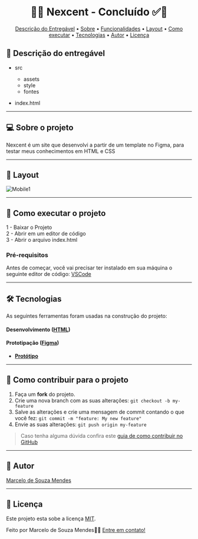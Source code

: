 <!-- MODELO PROJETO FINALIZADO -->
<h1 align="center"> 
	  🚀✅ Nexcent - Concluído ✅🚀
</h1>

<!-- ---------------------------------------------------------------------- -->

<!-- MODELO MENU DE NAVEGAÇÃO -->
<p align="center">
 <a href="#-Descrição-do-entregável">Descrição do Entregável</a> •
 <a href="#-sobre-o-projeto">Sobre</a> •
 <a href="#-funcionalidades">Funcionalidades</a> •
 <a href="#-layout">Layout</a> • 
 <a href="#-como-executar-o-projeto">Como executar</a> • 
 <a href="#-tecnologias">Tecnologias</a> • 
 <a href="#-autor">Autor</a> • 
 <a href="#user-content--licença">Licença</a>
</p>

<!-- ---------------------------------------------------------------------- -->

<!-- MODELO DE DESCRIÇÃO -->
## 📄 Descrição do entregável

<!-- EXEMPLO DE DESCRIÇÃO DE UM PROJETO: -->
- src
  - assets
  - style
  - fontes
    
- index.html 

---

<!-- ---------------------------------------------------------------------- -->

<!-- MODELO DESCRIÇÃO SOBRE O PROJETO: -->
## 💻 Sobre o projeto

<!-- EXPLICA O MOTIVO DO PROJETO -->
Nexcent é um site que desenvolvi a partir de um template no Figma, para testar meus conhecimentos em HTML e CSS

---

<!-- ---------------------------------------------------------------------- -->

<!-- EXEMPLO DE LAYOUT: -->
## 🎨 Layout

<!-- AQUI VOCÊ PASSA O CAMINHO DA IMAGEM -->
![Mobile1]((https://github.com/marcelomendess/Nexcent-projeto/blob/main/thumbnail-projeto-nexcent.png))

---

<!-- ---------------------------------------------------------------------- -->

<!-- MODELO DE COMO EXECUTAR O PROJETO -->
## 🚀 Como executar o projeto

1 - Baixar o Projeto <br>
2 - Abrir em um editor de código<br>
3 - Abrir o arquivo index.html

<!-- ---------------------------------------------------------------------- -->

<!-- MODELO DE PRÉ REQUISITOS -->
### Pré-requisitos

Antes de começar, você vai precisar ter instalado em sua máquina o seguinte editor de código:
[VSCode](https://code.visualstudio.com/)

---

<!-- ---------------------------------------------------------------------- -->

<!-- MODELO DE TECNOLOGIAS -->
## 🛠 Tecnologias

As seguintes ferramentas foram usadas na construção do projeto:

#### **Desenvolvimento**  ([HTML](https://reactjs.org/)) 


#### **Prototipação** ([Figma](https://www.figma.com/))

- **[Protótipo](https://www.figma.com/file/J1zv4Q8hCFhxhuZE5XINxu/Prototipa%C3%A7%C3%A3o-desafio-Digitalk?t=9EYQVYnf9XIZWWZr-1)**

---

<!-- ---------------------------------------------------------------------- -->

<!-- MODELO DE COMO CONTRIBUIR PARA O PROJETO -->
## 💪 Como contribuir para o projeto

1. Faça um **fork** do projeto.
2. Crie uma nova branch com as suas alterações: `git checkout -b my-feature`
3. Salve as alterações e crie uma mensagem de commit contando o que você fez: `git commit -m "feature: My new feature"`
4. Envie as suas alterações: `git push origin my-feature`
> Caso tenha alguma dúvida confira este [guia de como contribuir no GitHub](./CONTRIBUTING.md)

---

<!-- ---------------------------------------------------------------------- -->

<!-- MODELO DE AUTOR-->
## 🦸 Autor

<a href="https://br.linkedin.com/in/marcelo-mendes-4b399b1b0">
Marcelo de Souza Mendes</a>

---

<!-- ---------------------------------------------------------------------- -->

<!-- MODELO DE LICENÇA -->
## 📝 Licença

Este projeto esta sobe a licença [MIT](./LICENSE).

Feito por Marcelo de Souza Mendes👋🏽 [Entre em contato!](https://br.linkedin.com/in/marcelo-mendes-4b399b1b0)

